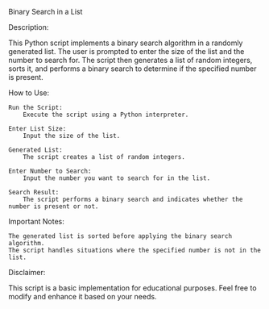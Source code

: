 Binary Search in a List

Description:

This Python script implements a binary search algorithm in a randomly generated list. The user is prompted to enter the size of the list and the number to search for. The script then generates a list of random integers, sorts it, and performs a binary search to determine if the specified number is present.

How to Use:

    Run the Script:
        Execute the script using a Python interpreter.

    Enter List Size:
        Input the size of the list.

    Generated List:
        The script creates a list of random integers.

    Enter Number to Search:
        Input the number you want to search for in the list.

    Search Result:
        The script performs a binary search and indicates whether the number is present or not.

Important Notes:

    The generated list is sorted before applying the binary search algorithm.
    The script handles situations where the specified number is not in the list.

Disclaimer:

This script is a basic implementation for educational purposes. Feel free to modify and enhance it based on your needs.
